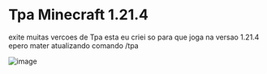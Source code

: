 # Tpa Minecraft 1.21.4

exite muitas vercoes de Tpa esta eu criei so para que joga na versao 1.21.4 
epero mater atualizando comando /tpa <name>

![image](https://github.com/user-attachments/assets/c338f3fc-9d41-4c9e-8cad-44ba2017e070)


